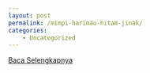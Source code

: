 ```yaml
---
layout: post
permalink: /mimpi-harimau-hitam-jinak/
categories:
    - Uncategorized
---
```


[Baca Selengkapnya](/06)